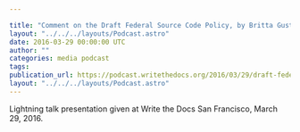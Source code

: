 ```yaml
---

title: "Comment on the Draft Federal Source Code Policy, by Britta Gustafson"
layout: "../../../layouts/Podcast.astro"
date: 2016-03-29 00:00:00 UTC
author: ""
categories: media podcast
tags:
publication_url: https://podcast.writethedocs.org/2016/03/29/draft-federal-policy-britta-gustafson/
layout: "../../../layouts/Podcast.astro"
---
```


Lightning talk presentation given at Write the Docs San Francisco, March 29, 2016.
